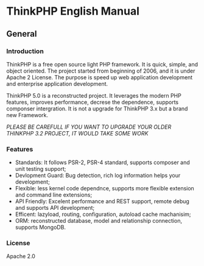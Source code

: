# ThinkPHP English Manual

## General

### Introduction

ThinkPHP is a free open source light PHP framework. It is quick, simple, and object oriented. The project started from beginning of 2006, and it is under Apache 2 License. The purpose is speed up web application development and enterprise application development.

ThinkPHP 5.0 is a reconstructed project. It leverages the modern PHP features, improves performance, decrese the dependence, supports componser intergration. It is not a upgrade for ThinkPHP 3.x but a brand new Framework. 

*PLEASE BE CAREFULL IF YOU WANT TO UPGRADE YOUR OLDER THINKPHP 3.2 PROJECT, IT WOULD TAKE SOME WORK*

### Features

- Standards: It follows PSR-2, PSR-4 standard, supports composer and unit testing support;
- Devlopment Guard: Bug detection, rich log information helps your development;
- Flexible: less kernel code dependnce, supports more flexible extension and command line extensions;
- API Friendly: Excelent performance and REST support, remote debug and supports API development;
- Efficent: lazyload, routing, configuration, autoload cache machanisim;
- ORM: reconstructed database, model and relationship connection, supports MongoDB.

### License

Apache 2.0
